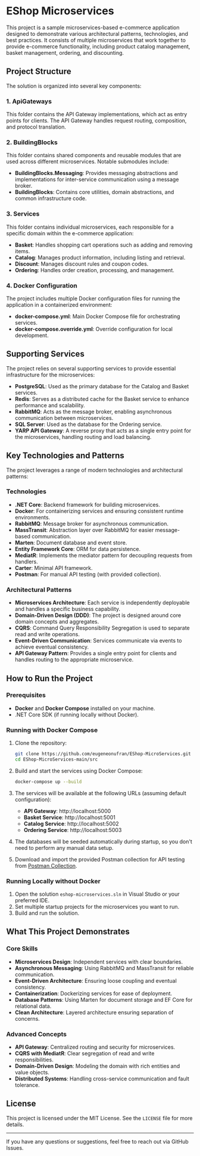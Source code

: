 
# EShop Microservices

This project is a sample microservices-based e-commerce application designed to demonstrate various architectural patterns, technologies, and best practices. It consists of multiple microservices that work together to provide e-commerce functionality, including product catalog management, basket management, ordering, and discounting.

## Project Structure

The solution is organized into several key components:

### 1. **ApiGateways**
   This folder contains the API Gateway implementations, which act as entry points for clients. The API Gateway handles request routing, composition, and protocol translation.

### 2. **BuildingBlocks**
   This folder contains shared components and reusable modules that are used across different microservices. Notable submodules include:
   - **BuildingBlocks.Messaging**: Provides messaging abstractions and implementations for inter-service communication using a message broker.
   - **BuildingBlocks**: Contains core utilities, domain abstractions, and common infrastructure code.

### 3. **Services**
   This folder contains individual microservices, each responsible for a specific domain within the e-commerce application:

   - **Basket**: Handles shopping cart operations such as adding and removing items.
   - **Catalog**: Manages product information, including listing and retrieval.
   - **Discount**: Manages discount rules and coupon codes.
   - **Ordering**: Handles order creation, processing, and management.

### 4. **Docker Configuration**
   The project includes multiple Docker configuration files for running the application in a containerized environment:
   - **docker-compose.yml**: Main Docker Compose file for orchestrating services.
   - **docker-compose.override.yml**: Override configuration for local development.

## Supporting Services

The project relies on several supporting services to provide essential infrastructure for the microservices:

- **PostgreSQL**: Used as the primary database for the Catalog and Basket services.
- **Redis**: Serves as a distributed cache for the Basket service to enhance performance and scalability.
- **RabbitMQ**: Acts as the message broker, enabling asynchronous communication between microservices.
- **SQL Server**: Used as the database for the Ordering service.
- **YARP API Gateway**: A reverse proxy that acts as a single entry point for the microservices, handling routing and load balancing.

## Key Technologies and Patterns

The project leverages a range of modern technologies and architectural patterns:

### Technologies
- **.NET Core**: Backend framework for building microservices.
- **Docker**: For containerizing services and ensuring consistent runtime environments.
- **RabbitMQ**: Message broker for asynchronous communication.
- **MassTransit**: Abstraction layer over RabbitMQ for easier message-based communication.
- **Marten**: Document database and event store.
- **Entity Framework Core**: ORM for data persistence.
- **MediatR**: Implements the mediator pattern for decoupling requests from handlers.
- **Carter**: Minimal API framework.
- **Postman**: For manual API testing (with provided collection).

### Architectural Patterns
- **Microservices Architecture**: Each service is independently deployable and handles a specific business capability.
- **Domain-Driven Design (DDD)**: The project is designed around core domain concepts and aggregates.
- **CQRS**: Command Query Responsibility Segregation is used to separate read and write operations.
- **Event-Driven Communication**: Services communicate via events to achieve eventual consistency.
- **API Gateway Pattern**: Provides a single entry point for clients and handles routing to the appropriate microservice.

## How to Run the Project

### Prerequisites
- **Docker** and **Docker Compose** installed on your machine.
- .NET Core SDK (if running locally without Docker).

### Running with Docker Compose
1. Clone the repository:
   ```bash
   git clone https://github.com/eugeneonufran/EShop-MicroServices.git
   cd EShop-MicroServices-main/src
   ```
2. Build and start the services using Docker Compose:
   ```bash
   docker-compose up --build
   ```
3. The services will be available at the following URLs (assuming default configuration):
   - **API Gateway**: http://localhost:5000
   - **Basket Service**: http://localhost:5001
   - **Catalog Service**: http://localhost:5002
   - **Ordering Service**: http://localhost:5003

4. The databases will be seeded automatically during startup, so you don't need to perform any manual data setup.

5. Download and import the provided Postman collection for API testing from [Postman Collection](docs/EShopMicroservices.postman_collection.json).

### Running Locally without Docker
1. Open the solution `eshop-microservices.sln` in Visual Studio or your preferred IDE.
2. Set multiple startup projects for the microservices you want to run.
3. Build and run the solution.

## What This Project Demonstrates

### Core Skills
- **Microservices Design**: Independent services with clear boundaries.
- **Asynchronous Messaging**: Using RabbitMQ and MassTransit for reliable communication.
- **Event-Driven Architecture**: Ensuring loose coupling and eventual consistency.
- **Containerization**: Dockerizing services for ease of deployment.
- **Database Patterns**: Using Marten for document storage and EF Core for relational data.
- **Clean Architecture**: Layered architecture ensuring separation of concerns.

### Advanced Concepts
- **API Gateway**: Centralized routing and security for microservices.
- **CQRS with MediatR**: Clear segregation of read and write responsibilities.
- **Domain-Driven Design**: Modeling the domain with rich entities and value objects.
- **Distributed Systems**: Handling cross-service communication and fault tolerance.

## License
This project is licensed under the MIT License. See the `LICENSE` file for more details.

---

If you have any questions or suggestions, feel free to reach out via GitHub Issues.
